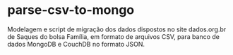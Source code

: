 # parse-csv-to-mongo

Modelagem e script de migração dos dados dispostos no site dados.org.br de Saques do bolsa Família, em formato de arquivos CSV, para banco de dados MongoDB e CouchDB no formato JSON.
